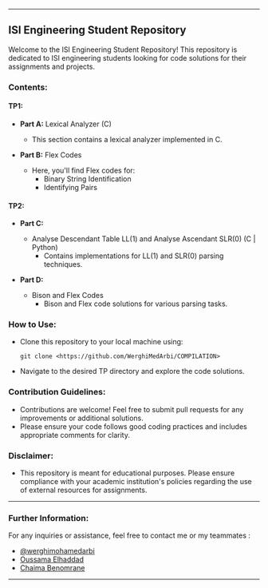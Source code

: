 
---

## ISI Engineering Student Repository

Welcome to the ISI Engineering Student Repository! This repository is dedicated to ISI engineering students looking for code solutions for their assignments and projects.

### Contents:

#### TP1:
- **Part A:** Lexical Analyzer (C)
  - This section contains a lexical analyzer implemented in C.
  
- **Part B:** Flex Codes
  - Here, you'll find Flex codes for:
    - Binary String Identification
    - Identifying Pairs

#### TP2:
- **Part C:**
  - Analyse Descendant Table LL(1) and Analyse Ascendant SLR(0) (C | Python)
    - Contains implementations for LL(1) and SLR(0) parsing techniques.

- **Part D:**
  - Bison and Flex Codes
    - Bison and Flex code solutions for various parsing tasks.

### How to Use:
- Clone this repository to your local machine using:
  ```
  git clone <https://github.com/WerghiMedArbi/COMPILATION>
  ```
- Navigate to the desired TP directory and explore the code solutions.

### Contribution Guidelines:
- Contributions are welcome! Feel free to submit pull requests for any improvements or additional solutions.
- Please ensure your code follows good coding practices and includes appropriate comments for clarity.

### Disclaimer:
- This repository is meant for educational purposes. Please ensure compliance with your academic institution's policies regarding the use of external resources for assignments.


---


### Further Information:
For any inquiries or assistance, feel free to contact me or my teammates :
- [@werghimohamedarbi](https://www.instagram.com/werghimohamedarbi/)
- [Oussama Elhaddad](https://www.facebook.com/Oussema.El.Haddad/)
- [Chaima Benomrane](https://www.facebook.com/ch.bo.948/)

--- 
